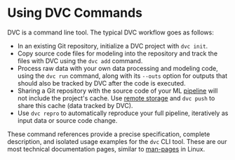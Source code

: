 # Using DVC Commands

DVC is a command line tool. The typical DVC workflow goes as follows:

- In an existing Git repository, initialize a <abbr>DVC project</abbr> with
  `dvc init`.
- Copy source code files for modeling into the repository and track the files
  with DVC using the `dvc add` command.
- Process raw data with your own data processing and modeling code, using the
  `dvc run` command, along with its `--outs` option for outputs that should also
  be tracked by DVC after the code is executed.
- Sharing a Git repository with the source code of your ML
  [pipeline](/doc/command-reference/pipeline) will not include the project's
  <abbr>cache</abbr>. Use [remote storage](/doc/command-reference/remote) and
  `dvc push` to share this cache (data tracked by DVC).
- Use `dvc repro` to automatically reproduce your full pipeline, iteratively as
  input data or source code change.

These command references provide a precise specification, complete description,
and isolated usage examples for the `dvc` CLI tool. These are our most technical
documentation pages, similar to
[man-pages](https://www.kernel.org/doc/man-pages/) in Linux.
